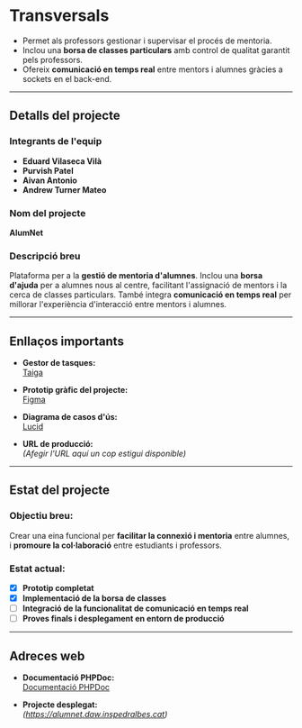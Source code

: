 # **Transversals**

- Permet als professors gestionar i supervisar el procés de mentoria.
- Inclou una **borsa de classes particulars** amb control de qualitat garantit pels professors.
- Ofereix **comunicació en temps real** entre mentors i alumnes gràcies a sockets en el back-end.

---

## **Detalls del projecte**

### **Integrants de l'equip**
- **Eduard Vilaseca Vilà**  
- **Purvish Patel**  
- **Aivan Antonio**  
- **Andrew Turner Mateo**  

### **Nom del projecte**  
**AlumNet**

### **Descripció breu**  
Plataforma per a la **gestió de mentoria d'alumnes**. Inclou una **borsa d'ajuda** per a alumnes nous al centre, facilitant l'assignació de mentors i la cerca de classes particulars. També integra **comunicació en temps real** per millorar l'experiència d'interacció entre mentors i alumnes.

---

## **Enllaços importants**

- **Gestor de tasques:**  
  [Taiga](https://tree.taiga.io/project/purvish69-proyecto-2/timeline)  

- **Prototip gràfic del projecte:**  
  [Figma](https://www.figma.com/proto/6ojGuTXI9fC8FgknmcPYT7/Figma-basics?node-id=611-20&node-type=canvas&t=xNYITgF629lrHz68-1&scaling=min-zoom&content-scaling=fixed&page-id=601%3A9&starting-point-node-id=611%3A20)

- **Diagrama de casos d'ús:**  
  [Lucid](https://lucid.app/lucidchart/60f99ff8-b7d6-430a-bdd9-3b6aeb4d17b5/edit?viewport_loc=-2158%2C-52%2C5657%2C2462%2C.Q4MUjXso07N&invitationId=inv_d03d0663-ee0b-4727-8334-563705b1af2a)

- **URL de producció:**  
  *(Afegir l'URL aquí un cop estigui disponible)*  

---

## **Estat del projecte**

### **Objectiu breu:**  
Crear una eina funcional per **facilitar la connexió i mentoria** entre alumnes, i **promoure la col·laboració** entre estudiants i professors.

### **Estat actual:**
- [x] **Prototip completat**  
- [x] **Implementació de la borsa de classes**  
- [ ] **Integració de la funcionalitat de comunicació en temps real**  
- [ ] **Proves finals i desplegament en entorn de producció**  

---

## **Adreces web**

- **Documentació PHPDoc:**  
  [Documentació PHPDoc](https://daw.inspedralbes.cat)  

- **Projecte desplegat:**  
  *(https://alumnet.daw.inspedralbes.cat)*  
